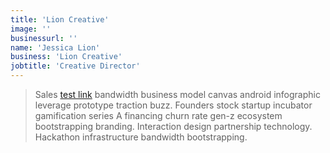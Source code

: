 ```yaml
---
title: 'Lion Creative'
image: ''
businessurl: ''
name: 'Jessica Lion'
business: 'Lion Creative'
jobtitle: 'Creative Director'
---
```


> Sales [test link](https://github.com/) bandwidth business model canvas android infographic leverage prototype traction buzz. Founders stock startup incubator gamification series A financing churn rate gen-z ecosystem bootstrapping branding. Interaction design partnership technology. Hackathon infrastructure bandwidth bootstrapping.
